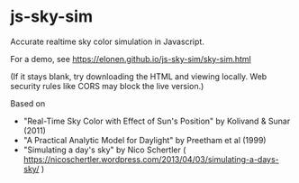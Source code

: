 # js-sky-sim
Accurate realtime sky color simulation in Javascript.

For a demo, see https://elonen.github.io/js-sky-sim/sky-sim.html

(If it stays blank, try downloading the HTML and viewing locally. Web security rules like CORS may block the live version.)

Based on
- "Real-Time Sky Color with Effect of Sun's Position" by Kolivand & Sunar (2011)
- "A Practical Analytic Model for Daylight" by Preetham et al (1999)
- "Simulating a day's sky" by Nico Schertler ( https://nicoschertler.wordpress.com/2013/04/03/simulating-a-days-sky/ )
